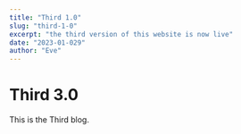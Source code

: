 ```yaml
---
title: "Third 1.0"
slug: "third-1-0"
excerpt: "the third version of this website is now live"
date: "2023-01-029"
author: "Eve"
---
```


# Third 3.0

This is the Third blog.
